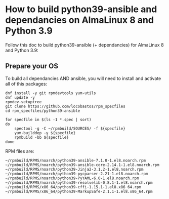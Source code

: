 # How to build python39-ansible and dependancies on AlmaLinux 8 and Python 3.9

Follow this doc to build python39-ansible (+ dependancies) for AlmaLinux 8 and Python 3.9:

## Prepare your OS

To build all dependancies AND ansible, you will need to install and activate all of this packages:

```shell
dnf install -y git rpmdevtools yum-utils
dnf update -y
rpmdev-setuptree
git clone https://github.com/locobastos/rpm_specfiles
cd rpm_specfiles/python39-ansible

for specfile in $(ls -1 *.spec | sort)
do
    spectool -g -C ~/rpmbuild/SOURCES/ -f ${specfile}
    yum-builddep -y ${specfile}
    rpmbuild -bb ${specfile}
done
```

RPM files are:

```
~/rpmbuild/RPMS/noarch/python39-ansible-7.1.0-1.el8.noarch.rpm
~/rpmbuild/RPMS/noarch/python39-ansible-core-2.14.1-1.el8.noarch.rpm
~/rpmbuild/RPMS/noarch/python39-Jinja2-3.1.2-1.el8.noarch.rpm
~/rpmbuild/RPMS/noarch/python39-pycparser-2.21-1.el8.noarch.rpm
~/rpmbuild/RPMS/noarch/python39-PyYAML-6.0-1.el8.noarch.rpm
~/rpmbuild/RPMS/noarch/python39-resolvelib-0.8.1-1.el8.noarch.rpm
~/rpmbuild/RPMS/x86_64/python39-cffi-1.15.1-1.el8.x86_64.rpm
~/rpmbuild/RPMS/x86_64/python39-MarkupSafe-2.1.1-1.el8.x86_64.rpm
```
